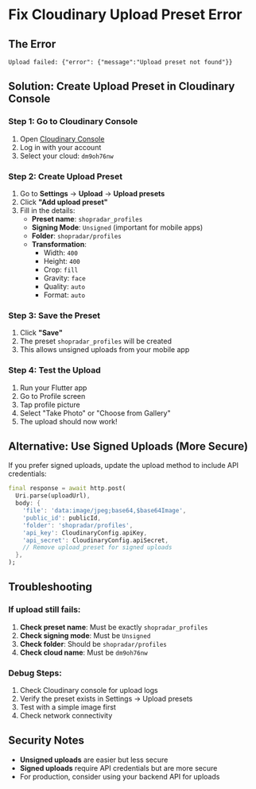 # Fix Cloudinary Upload Preset Error

## The Error
```
Upload failed: {"error": {"message":"Upload preset not found"}}
```

## Solution: Create Upload Preset in Cloudinary Console

### Step 1: Go to Cloudinary Console
1. Open [Cloudinary Console](https://cloudinary.com/console)
2. Log in with your account
3. Select your cloud: `dm9oh76nw`

### Step 2: Create Upload Preset
1. Go to **Settings** → **Upload** → **Upload presets**
2. Click **"Add upload preset"**
3. Fill in the details:
   - **Preset name**: `shopradar_profiles`
   - **Signing Mode**: `Unsigned` (important for mobile apps)
   - **Folder**: `shopradar/profiles`
   - **Transformation**: 
     - Width: `400`
     - Height: `400`
     - Crop: `fill`
     - Gravity: `face`
     - Quality: `auto`
     - Format: `auto`

### Step 3: Save the Preset
1. Click **"Save"**
2. The preset `shopradar_profiles` will be created
3. This allows unsigned uploads from your mobile app

### Step 4: Test the Upload
1. Run your Flutter app
2. Go to Profile screen
3. Tap profile picture
4. Select "Take Photo" or "Choose from Gallery"
5. The upload should now work!

## Alternative: Use Signed Uploads (More Secure)

If you prefer signed uploads, update the upload method to include API credentials:

```dart
final response = await http.post(
  Uri.parse(uploadUrl),
  body: {
    'file': 'data:image/jpeg;base64,$base64Image',
    'public_id': publicId,
    'folder': 'shopradar/profiles',
    'api_key': CloudinaryConfig.apiKey,
    'api_secret': CloudinaryConfig.apiSecret,
    // Remove upload_preset for signed uploads
  },
);
```

## Troubleshooting

### If upload still fails:
1. **Check preset name**: Must be exactly `shopradar_profiles`
2. **Check signing mode**: Must be `Unsigned`
3. **Check folder**: Should be `shopradar/profiles`
4. **Check cloud name**: Must be `dm9oh76nw`

### Debug Steps:
1. Check Cloudinary console for upload logs
2. Verify the preset exists in Settings → Upload presets
3. Test with a simple image first
4. Check network connectivity

## Security Notes

- **Unsigned uploads** are easier but less secure
- **Signed uploads** require API credentials but are more secure
- For production, consider using your backend API for uploads
